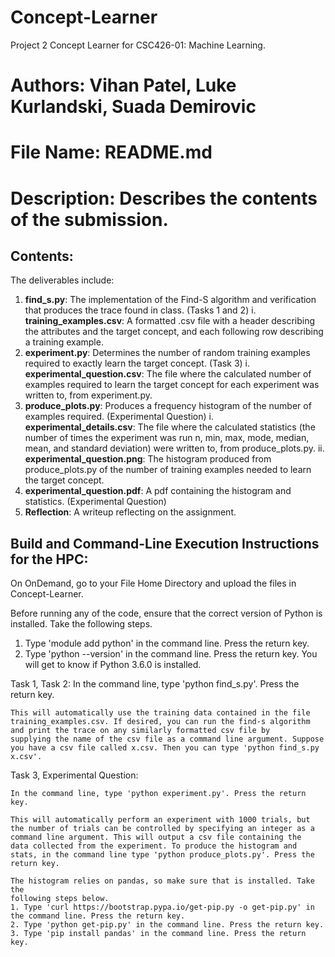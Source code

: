 # Concept-Learner
Project 2 Concept Learner for CSC426-01: Machine Learning.

# Authors: Vihan Patel, Luke Kurlandski, Suada Demirovic
# File Name: README.md
# Description: Describes the contents of the submission.

## Contents:
The deliverables include:
1. **find_s.py**: The implementation of the Find-S algorithm and verification that produces the trace found in class. (Tasks 1 and 2)
	i. **training_examples.csv**: A formatted .csv file with a header describing the attributes and the target concept, and each following row describing a training example.
2. **experiment.py**: Determines the number of random training examples required to exactly learn the target concept. (Task 3)
	i. **experimental_question.csv**: The file where the calculated number of examples required to learn the target concept for each experiment was written to, from experiment.py. 
3. **produce_plots.py**: Produces a frequency histogram of the number of examples required. (Experimental Question)
	i. **experimental_details.csv**: The file where the calculated statistics (the number of times the experiment was run n, min, max, mode, median, mean, and standard deviation) were written to, from produce_plots.py. 
	ii. **experimental_question.png**: The histogram produced from produce_plots.py of the number of training examples needed to learn the target concept.
4. **experimental_question.pdf**: A pdf containing the histogram and statistics. (Experimental Question)
5. **Reflection**: A writeup reflecting on the assignment. 


## Build and Command-Line Execution Instructions for the HPC:

On OnDemand, go to your File Home Directory and upload the files in Concept-Learner. 

Before running any of the code, ensure that the correct version of Python 
is installed. Take the following steps.
1. Type 'module add python' in the command line. Press the return key.
2. Type 'python --version' in the command line. Press the return key.
You will get to know if Python 3.6.0 is installed.

Task 1, Task 2: 
	In the command line, type 'python find_s.py'. Press the return key.

	This will automatically use the training data contained in the file
	training_examples.csv. If desired, you can run the find-s algorithm
	and print the trace on any similarly formatted csv file by 
	supplying the name of the csv file as a command line argument. Suppose
	you have a csv file called x.csv. Then you can type 'python find_s.py x.csv'.

Task 3, Experimental Question:
	
	In the command line, type 'python experiment.py'. Press the return key.

	This will automatically perform an experiment with 1000 trials, but 
	the number of trials can be controlled by specifying an integer as a
	command line argument. This will output a csv file containing the 
	data collected from the experiment. To produce the histogram and 
	stats, in the command line type 'python produce_plots.py'. Press the return key.

	The histogram relies on pandas, so make sure that is installed. Take the
	following steps below.
	1. Type 'curl https://bootstrap.pypa.io/get-pip.py -o get-pip.py' in the command line. Press the return key.
	2. Type 'python get-pip.py' in the command line. Press the return key.
	3. Type 'pip install pandas' in the command line. Press the return key.
